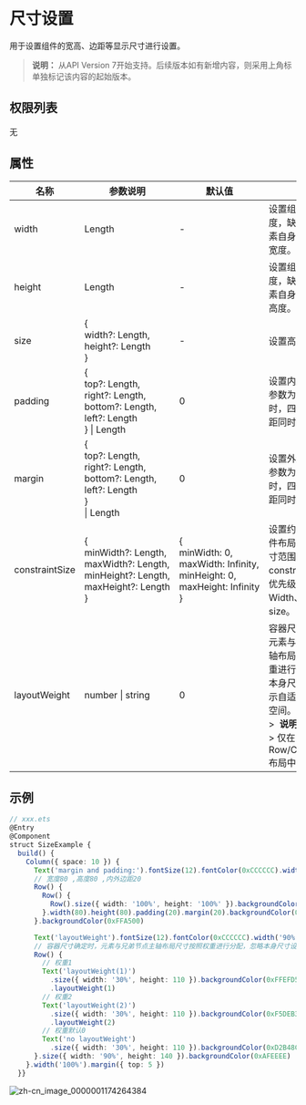 # 尺寸设置

用于设置组件的宽高、边距等显示尺寸进行设置。

>  **说明：**
> 从API Version 7开始支持。后续版本如有新增内容，则采用上角标单独标记该内容的起始版本。


## 权限列表

无


## 属性


| 名称 | 参数说明 | 默认值 | 描述 |
| -------- | -------- | -------- | -------- |
| width | Length | - | 设置组件自身的宽度，缺省时使用元素自身内容需要的宽度。 |
| height | Length | - | 设置组件自身的高度，缺省时使用元素自身内容需要的高度。 |
| size | {<br/>width?:&nbsp;Length,<br/>height?:&nbsp;Length<br/>} | - | 设置高宽尺寸。 |
| padding | {<br/>top?:&nbsp;Length,<br/>right?:&nbsp;Length,<br/>bottom?:&nbsp;Length,<br/>left?:&nbsp;Length<br/>}&nbsp;\|&nbsp;Length | 0 | 设置内边距属性。<br/>参数为Length类型时，四个方向内边距同时生效。 |
| margin | {<br/>top?:&nbsp;Length,<br/>right?:&nbsp;Length,<br/>bottom?:&nbsp;Length,<br/>left?:&nbsp;Length<br/>}<br/>\|&nbsp;Length | 0 | 设置外边距属性。<br/>参数为Length类型时，四个方向外边距同时生效。 |
| constraintSize | {<br/>minWidth?:&nbsp;Length,<br/>maxWidth?:&nbsp;Length,<br/>minHeight?:&nbsp;Length,<br/>maxHeight?:&nbsp;Length<br/>} | {<br/>minWidth:&nbsp;0,<br/>maxWidth:&nbsp;Infinity,<br/>minHeight:&nbsp;0,<br/>maxHeight:&nbsp;Infinity<br/>} | 设置约束尺寸，组件布局时，进行尺寸范围限制。constraintSize的优先级高于Width、height和size。 |
| layoutWeight | number&nbsp;\|&nbsp;string | 0 | 容器尺寸确定时，元素与兄弟节点主轴布局尺寸按照权重进行分配，忽略本身尺寸设置，表示自适应占满剩余空间。<br/>>&nbsp;&nbsp;**说明：**<br/>>&nbsp;仅在Row/Column/Flex布局中生效。 |


## 示例

```ts
// xxx.ets
@Entry
@Component
struct SizeExample {
  build() {
    Column({ space: 10 }) {
      Text('margin and padding:').fontSize(12).fontColor(0xCCCCCC).width('90%')
      // 宽度80 ,高度80 ,内外边距20
      Row() {
        Row() {
          Row().size({ width: '100%', height: '100%' }).backgroundColor(0xAFEEEE)
        }.width(80).height(80).padding(20).margin(20).backgroundColor(0xFDF5E6)
      }.backgroundColor(0xFFA500)

      Text('layoutWeight').fontSize(12).fontColor(0xCCCCCC).width('90%')
      // 容器尺寸确定时，元素与兄弟节点主轴布局尺寸按照权重进行分配，忽略本身尺寸设置。
      Row() {
        // 权重1
        Text('layoutWeight(1)')
          .size({ width: '30%', height: 110 }).backgroundColor(0xFFEFD5).textAlign(TextAlign.Center)
          .layoutWeight(1)
        // 权重2
        Text('layoutWeight(2)')
          .size({ width: '30%', height: 110 }).backgroundColor(0xF5DEB3).textAlign(TextAlign.Center)
          .layoutWeight(2)
        // 权重默认0
        Text('no layoutWeight')
          .size({ width: '30%', height: 110 }).backgroundColor(0xD2B48C).textAlign(TextAlign.Center)
      }.size({ width: '90%', height: 140 }).backgroundColor(0xAFEEEE)
    }.width('100%').margin({ top: 5 })
  }}
```

![zh-cn_image_0000001174264384](figures/zh-cn_image_0000001174264384.gif)

